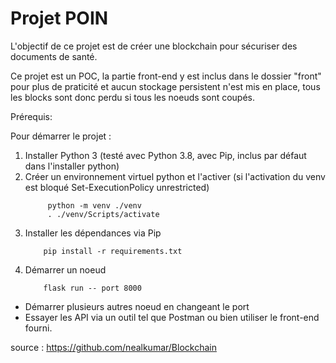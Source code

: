 # Projet POIN

L'objectif de ce projet est de créer une blockchain pour sécuriser des documents de santé.

Ce projet est un POC, la partie front-end y est inclus dans le dossier "front" pour plus de praticité et aucun stockage persistent n'est mis en place, tous les blocks sont donc perdu si tous les noeuds sont coupés.

Prérequis:



Pour démarrer le projet :

1. Installer Python 3 (testé avec Python 3.8, avec Pip, inclus par défaut dans l'installer python)
2. Créer un environnement virtuel python et l'activer (si l'activation du venv est bloqué Set-ExecutionPolicy unrestricted)
   ```
        python -m venv ./venv
        . ./venv/Scripts/activate
   ```
3. Installer les dépendances via Pip
   ```
       pip install -r requirements.txt
   ```
4. Démarrer un noeud 
   ``` 
       flask run -- port 8000
   ```
- Démarrer plusieurs autres noeud en changeant le port
- Essayer les API via un outil tel que Postman ou bien utiliser le front-end fourni.

source : https://github.com/nealkumar/Blockchain
